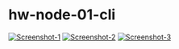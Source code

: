 # hw-node-01-cli
<a href="https://ibb.co/Bsx3jcB"><img src="https://i.ibb.co/zfYxbQZ/Screenshot-1.jpg" alt="Screenshot-1" border="0"></a>
<a href="https://ibb.co/cYPFBW4"><img src="https://i.ibb.co/XY9sQnc/Screenshot-2.jpg" alt="Screenshot-2" border="0"></a>
<a href="https://ibb.co/NKzGqQM"><img src="https://i.ibb.co/HqQ9y1j/Screenshot-3.jpg" alt="Screenshot-3" border="0"></a>